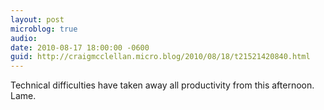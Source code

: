 ```yaml
---
layout: post
microblog: true
audio: 
date: 2010-08-17 18:00:00 -0600
guid: http://craigmcclellan.micro.blog/2010/08/18/t21521420840.html
---
```

Technical difficulties have taken away all productivity from this afternoon. Lame.
